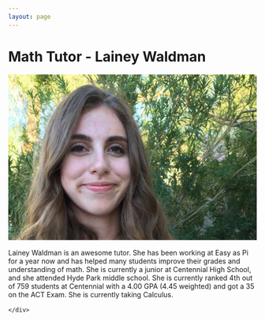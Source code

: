 ```yaml
---
layout: page
---
```

<!-- main start -->
<div class="main col-12">
  <div class="row">
    <div class="col-md-12">
      <h1 class="page-title">Math Tutor - Lainey Waldman</h1>
      <div class="separator-2"></div>
      <div class="row">
        <div class="col-md-5 col-md-push-7 mb-20">
          <img src="/images/tutors/waldman_lainey.jpg" class="img-responsive" alt="Math Tutor Lainey Waldman">
        </div>
        <div class="col-md-7 col-md-pull-5">
          <p>Lainey Waldman is an awesome tutor.  She has been working at Easy as Pi for a year now and has helped many students improve their grades and understanding of math.  She is currently a junior at Centennial High School, and she attended Hyde Park middle school.  She is currently ranked 4th out of 759 students at Centennial with a 4.00 GPA (4.45 weighted) and got a 35 on the ACT Exam.  She is currently taking Calculus.</p>
        </div>
      </div>
      
    </div>
  </div>
</div>
<!-- main end -->